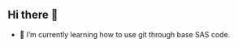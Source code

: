 ## Hi there 👋
- 🌱 I’m currently learning how to use git through base SAS code. 
<!--
**cmmc97/CMMC97** is a ✨ _special_ ✨ repository because its `README.md` (this file) appears on your GitHub profile.

- 🔭 I’m currently working on Python code. 
- 🌱 I’m currently learning how to use git in SAS base code.
- 👯 I’m looking to collaborate on ...
- 🤔 I’m looking for help with ...
- 💬 Ask me about ...
- 📫 How to reach me: ...
- 😄 Pronouns: ...
- ⚡ Fun fact: ...
-->
